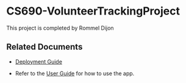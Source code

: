 # CS690-VolunteerTrackingProject
This project is completed by Rommel Dijon

## **Related Documents**

* [Deployment Guide](https://github.com/rommeldijon/CS690-VolunteerTrackingProject/wiki/Documentation:-Deployment-Guide)

* Refer to the [User Guide](https://github.com/rommeldijon/CS690-VolunteerTrackingProject/wiki/Documentation:-User-Guide) for how to use the app.
